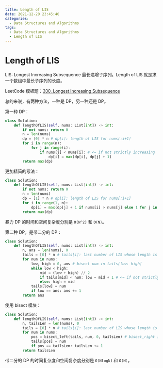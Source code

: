 ```yaml
---
title: Length of LIS 
date: 2021-12-20 23:45:40
categories: 
  - Data Structures and Algorithms
tags: 
  - Data Structures and Algorithms
  - Length of LIS
---
```


# Length of LIS 

LIS: Longest Increasing Subsequence 最长递增子序列。Length of LIS 就是求一个数组中最长子序列的长度。

LeetCode 模板题：[300. Longest Increasing Subsequence](https://leetcode.com/problems/longest-increasing-subsequence/)

总的来说，有两种方法，一种是 DP，另一种还是 DP。

第一种 DP：

```python len-LIS-1.py
class Solution:
    def lengthOfLIS(self, nums: List[int]) -> int:
        if not nums: return 0
        n = len(nums)
        dp = [0] * n # dp[i]: length of LIS for nums[:i+1]
        for i in range(n):
            for j in range(i):
                if nums[j] < nums[i]: # <= if not strictly increasing
                    dp[i] = max(dp[i], dp[j] + 1)
        return max(dp)
```

更加精简的写法：

```python len-LIS-2.py
class Solution:
    def lengthOfLIS(self, nums: List[int]) -> int:
        if not nums: return 0
        n = len(nums)
        dp = [1] * n # dp[i]: length of LIS for nums[:i+1]
        for i in range(1, n):
            dp[i] = max(dp[j] + 1 if nums[i] > nums[j] else 1 for j in range(i))
        return max(dp)
```

暴力 DP 的时间和空间复杂度分别是 `O(N^2)` 和 `O(N)`。

第二种 DP，是带二分的 DP：

```python len-LIS-3.py
class Solution:
    def lengthOfLIS(self, nums: List[int]) -> int:
        n, ans = len(nums), 0
        tails = [0] * n # tails[i]: last number of LIS whose length is i + 1
        for num in nums:
            low, high = 0, ans # bisect num in tails[low: high]
            while low < high:
                mid = (low + high) // 2
                if tails[mid] < num: low = mid + 1 # <= if not strictly increasing
                else: high = mid
            tails[low] = num
            if low == ans: ans += 1
        return ans
```

使用 bisect 模块：

```python len-LIS-4.py
class Solution:
    def lengthOfLIS(self, nums: List[int]) -> int:
        n, tailsLen = len(nums), 0
        tails = [0] * n # tails[i]: last number of LIS whose length is i + 1
        for num in nums:
            pos = bisect_left(tails, num, 0, tailsLen) # bisect_right if not strictly increasing
            tails[pos] = num
            if pos == tailsLen: tailsLen += 1
        return tailsLen
```

带二分的 DP 的时间复杂度和空间复杂度分别是 `O(NlogN)` 和 `O(N)`。